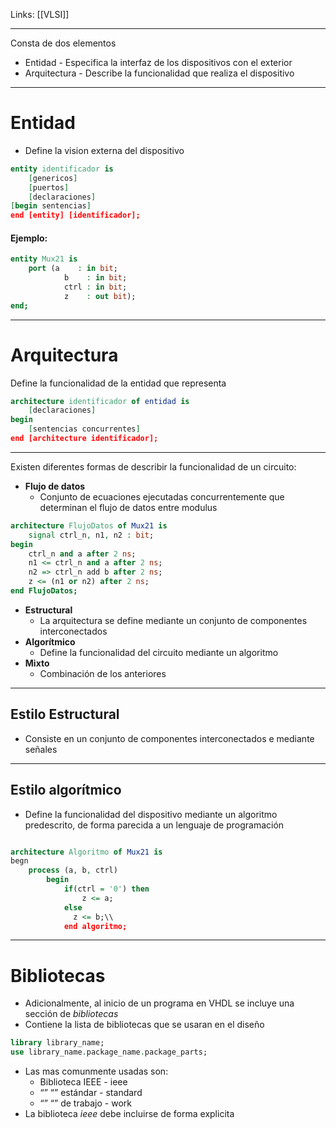 Links: [[VLSI]]
___

Consta de dos elementos
- Entidad - Especifica la interfaz de los dispositivos con el exterior
- Arquitectura - Describe la funcionalidad que realiza el dispositivo

___
# Entidad

- Define la vision externa del dispositivo
```vhdl
entity identificador is
	[genericos]
	[puertos]
	[declaraciones]
[begin sentencias]
end [entity] [identificador];
```

#### Ejemplo:
```vhdl
entity Mux21 is
    port (a    : in bit;
    		b    : in bit;
    		ctrl : in bit;
    		z    : out bit);
end;
```

___
# Arquitectura

Define la funcionalidad de la entidad que representa
```vhdl
architecture identificador of entidad is
	[declaraciones]
begin
	[sentencias concurrentes]
end [architecture identificador];
```

___
Existen diferentes formas de describir la funcionalidad de un circuito:
- **Flujo de datos**
	- Conjunto de ecuaciones ejecutadas concurrentemente que determinan el flujo de datos entre modulus
```vhdl
architecture FlujoDatos of Mux21 is
	signal ctrl_n, n1, n2 : bit;
begin
	ctrl_n and a after 2 ns;
	n1 <= ctrl_n and a after 2 ns;
	n2 => ctrl_n add b after 2 ns;
	z <= (n1 or n2) after 2 ns;
end FlujoDatos;
```

- **Estructural**
	- La arquitectura se define mediante un conjunto de componentes interconectados
- **Algorítmico**
	- Define la funcionalidad del circuito mediante un algoritmo
- **Mixto**
	- Combinación de los anteriores

___
## Estilo Estructural

- Consiste en un conjunto de componentes interconectados e mediante señales

___
## Estilo algorítmico

- Define la funcionalidad del dispositivo mediante un algoritmo predescrito, de forma parecida a un lenguaje de programación
```vhdl

architecture Algoritmo of Mux21 is
begn
	process (a, b, ctrl)
		begin
			if(ctrl = '0') then
				z <= a;
			else
			  z <= b;\\
			end algoritmo;
```

___
# Bibliotecas

- Adicionalmente, al inicio de un programa en VHDL se incluye una sección de *bibliotecas*
- Contiene la lista de bibliotecas que se usaran en el diseño

```vhdl
library library_name;
use library_name.package_name.package_parts;
```

- Las mas comunmente usadas son:
    - Biblioteca IEEE - ieee
    - “” “” estándar - standard
    - “” “” de trabajo - work
- La biblioteca *ieee* debe incluirse de forma explicita
